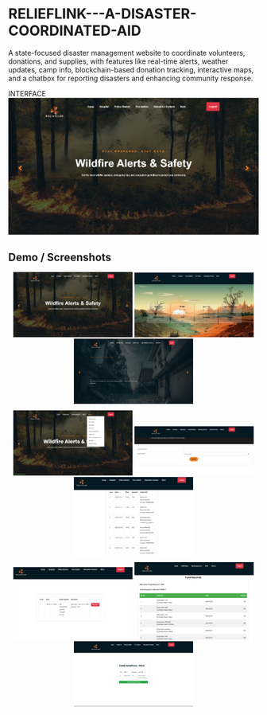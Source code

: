 # RELIEFLINK---A-DISASTER-COORDINATED-AID
A state-focused disaster management website to coordinate volunteers, donations, and supplies, with features like real-time alerts, weather updates, camp info, blockchain-based donation tracking, interactive maps, and a chatbox for reporting disasters and enhancing community response.

INTERFACE
![Image Alt](https://github.com/AMALJITH71/RELIEFLINK---A-DISASTER-COORDINATED-AID/blob/4e8b51cce30f6a7ee622920ae89bdb979f12a76a/Screenshot%202025-03-24%20220359.png)

## Demo / Screenshots

<div align="center">
  <img src="https://raw.githubusercontent.com/AMALJITH71/RELIEFLINK---A-DISASTER-COORDINATED-AID/b3137f7eb552a1d0255876e763aa399ac382a5ba/Screenshot%202025-03-24%20220359.png" width="240" alt="Screenshot 1" />
  <img src="https://raw.githubusercontent.com/AMALJITH71/RELIEFLINK---A-DISASTER-COORDINATED-AID/b3137f7eb552a1d0255876e763aa399ac382a5ba/Screenshot%202025-03-24%20220421.png" width="240" alt="Screenshot 2" />
  <img src="https://raw.githubusercontent.com/AMALJITH71/RELIEFLINK---A-DISASTER-COORDINATED-AID/b3137f7eb552a1d0255876e763aa399ac382a5ba/Screenshot%202025-03-24%20220525.png" width="240" alt="Screenshot 3" />
</div>

<div align="center" style="margin-top: 10px;">
  <img src="https://raw.githubusercontent.com/AMALJITH71/RELIEFLINK---A-DISASTER-COORDINATED-AID/b3137f7eb552a1d0255876e763aa399ac382a5ba/Screenshot%202025-03-24%20220738.png" width="240" alt="Screenshot 4" />
  <img src="https://raw.githubusercontent.com/AMALJITH71/RELIEFLINK---A-DISASTER-COORDINATED-AID/b3137f7eb552a1d0255876e763aa399ac382a5ba/Screenshot%202025-03-27%20164815.png" width="240" alt="Screenshot 5" />
  <img src="https://raw.githubusercontent.com/AMALJITH71/RELIEFLINK---A-DISASTER-COORDINATED-AID/b3137f7eb552a1d0255876e763aa399ac382a5ba/Screenshot%202025-03-27%20164642.png" width="240" alt="Screenshot 6" />
</div>

<div align="center" style="margin-top: 10px;">
  <img src="https://raw.githubusercontent.com/AMALJITH71/RELIEFLINK---A-DISASTER-COORDINATED-AID/b3137f7eb552a1d0255876e763aa399ac382a5ba/Screenshot%202025-03-27%20164618.png" width="240" alt="Screenshot 7" />
  <img src="https://raw.githubusercontent.com/AMALJITH71/RELIEFLINK---A-DISASTER-COORDINATED-AID/b3137f7eb552a1d0255876e763aa399ac382a5ba/Screenshot%202025-03-27%20155130.png" width="240" alt="Screenshot 8" />
  <img src="https://raw.githubusercontent.com/AMALJITH71/RELIEFLINK---A-DISASTER-COORDINATED-AID/b3137f7eb552a1d0255876e763aa399ac382a1d0255876e763aa399ac382a5ba/Screenshot%202025-03-24%20224131.png" width="240" alt="Screenshot 9" />
</div>
